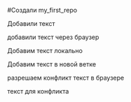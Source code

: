 ﻿#Создали my_first_repo

Добавили текст

добавили текст через браузер

Добавим текст локально

Добавим текст в новой ветке

разрешаем конфликт текст в браузере

текст для конфликта
